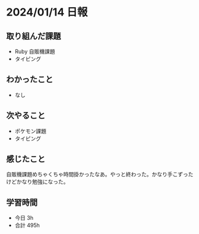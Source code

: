 # 2024/01/14 日報

## 取り組んだ課題
- Ruby 自販機課題
- タイピング

## わかったこと
- なし

## 次やること
- ポケモン課題
- タイピング

## 感じたこと
自販機課題めちゃくちゃ時間掛かったなあ。やっと終わった。かなり手こずったけどかなり勉強になった。

## 学習時間
- 今日 3h
- 合計 495h
